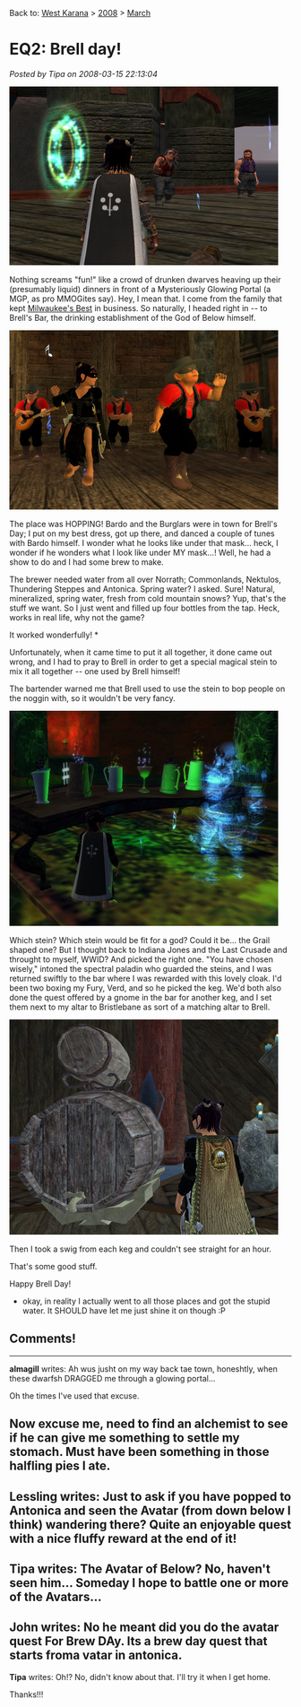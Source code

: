 Back to: [West Karana](/posts/westkarana.md) > [2008](/posts/2008/westkarana.md) > [March](./westkarana.md)
# EQ2: Brell day!

*Posted by Tipa on 2008-03-15 22:13:04*

![everquest2-2008-03-15-14-11-21-80.jpg](../../../uploads/2008/03/everquest2-2008-03-15-14-11-21-80.jpg)

Nothing screams "fun!" like a crowd of drunken dwarves heaving up their (presumably liquid) dinners in front of a Mysteriously Glowing Portal (a MGP, as pro MMOGites say). Hey, I mean that. I come from the family that kept [Milwaukee's Best](http://www.milbestlight.com/default_age.aspx) in business. So naturally, I headed right in -- to Brell's Bar, the drinking establishment of the God of Below himself.

![everquest2-2008-03-15-14-12-51-49.jpg](../../../uploads/2008/03/everquest2-2008-03-15-14-12-51-49.jpg)

The place was HOPPING! Bardo and the Burglars were in town for Brell's Day; I put on my best dress, got up there, and danced a couple of tunes with Bardo himself. I wonder what he looks like under that mask... heck, I wonder if he wonders what I look like under MY mask...! Well, he had a show to do and I had some brew to make.

The brewer needed water from all over Norrath; Commonlands, Nektulos, Thundering Steppes and Antonica. Spring water? I asked. Sure! Natural, mineralized, spring water, fresh from cold mountain snows? Yup, that's the stuff we want. So I just went and filled up four bottles from the tap. Heck, works in real life, why not the game?

It worked wonderfully! *

Unfortunately, when it came time to put it all together, it done came out wrong, and I had to pray to Brell in order to get a special magical stein to mix it all together -- one used by Brell himself!

The bartender warned me that Brell used to use the stein to bop people on the noggin with, so it wouldn't be very fancy.

![everquest2-2008-03-15-16-08-25-21.jpg](../../../uploads/2008/03/everquest2-2008-03-15-16-08-25-21.jpg)

Which stein? Which stein would be fit for a god? Could it be... the Grail shaped one? But I thought back to Indiana Jones and the Last Crusade and throught to myself, WWID? And picked the right one. "You have chosen wisely," intoned the spectral paladin who guarded the steins, and I was returned swiftly to the bar where I was rewarded with this lovely cloak. I'd been two boxing my Fury, Verd, and so he picked the keg. We'd both also done the quest offered by a gnome in the bar for another keg, and I set them next to my altar to Bristlebane as sort of a matching altar to Brell.

![everquest2-2008-03-15-19-36-02-10.jpg](../../../uploads/2008/03/everquest2-2008-03-15-19-36-02-10.jpg)

Then I took a swig from each keg and couldn't see straight for an hour.

That's some good stuff.

Happy Brell Day!


* okay, in reality I actually went to all those places and got the stupid water. It SHOULD have let me just shine it on though :P

## Comments!
---
**almagill** writes: Ah wus jusht on my way back tae town, honeshtly, when these dwarfsh DRAGGED me through a glowing portal...


Oh the times I've used that excuse. 

Now excuse me, need to find an alchemist to see if he can give me something to settle my stomach. Must have been something in those halfling pies I ate.
---
**Lessling** writes: Just to ask if you have popped to Antonica and seen the Avatar (from down below I think) wandering there? Quite an enjoyable quest with a nice fluffy reward at the end of it!
---
**Tipa** writes: The Avatar of Below? No, haven't seen him... Someday I hope to battle one or more of the Avatars...
---
**John** writes: No he meant did you do the avatar quest For Brew DAy. Its a brew day quest that starts froma vatar in antonica.
---
**Tipa** writes: Oh!? No, didn't know about that. I'll try it when I get home.

Thanks!!!
